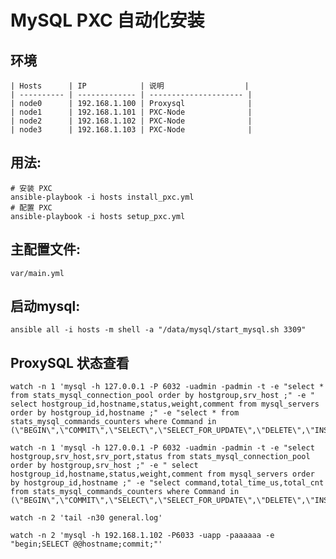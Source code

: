 # MySQL PXC 自动化安装

## 环境
```
| Hosts      | IP            | 说明                  |
| ---------- | ------------- | --------------------- |
| node0      | 192.168.1.100 | Proxysql              |
| node1      | 192.168.1.101 | PXC-Node              |
| node2      | 192.168.1.102 | PXC-Node              |
| node3      | 192.168.1.103 | PXC-Node              |
```
## 用法:

	# 安装 PXC
	ansible-playbook -i hosts install_pxc.yml
	# 配置 PXC
	ansible-playbook -i hosts setup_pxc.yml

## 主配置文件:

    var/main.yml

## 启动mysql:

	ansible all -i hosts -m shell -a "/data/mysql/start_mysql.sh 3309"

## ProxySQL 状态查看
```
watch -n 1 'mysql -h 127.0.0.1 -P 6032 -uadmin -padmin -t -e "select * from stats_mysql_connection_pool order by hostgroup,srv_host ;" -e " select hostgroup_id,hostname,status,weight,comment from mysql_servers order by hostgroup_id,hostname ;" -e "select * from stats_mysql_commands_counters where Command in (\"BEGIN\",\"COMMIT\",\"SELECT\",\"SELECT_FOR_UPDATE\",\"DELETE\",\"INSERT\",\"UPDATE\");"'

watch -n 1 'mysql -h 127.0.0.1 -P 6032 -uadmin -padmin -t -e "select hostgroup,srv_host,srv_port,status from stats_mysql_connection_pool order by hostgroup,srv_host ;" -e " select hostgroup_id,hostname,status,weight,comment from mysql_servers order by hostgroup_id,hostname ;" -e "select command,total_time_us,total_cnt  from stats_mysql_commands_counters where Command in (\"BEGIN\",\"COMMIT\",\"SELECT\",\"SELECT_FOR_UPDATE\",\"DELETE\",\"INSERT\",\"UPDATE\");"'

watch -n 2 'tail -n30 general.log'

watch -n 2 'mysql -h 192.168.1.102 -P6033 -uapp -paaaaaa -e "begin;SELECT @@hostname;commit;"'
```